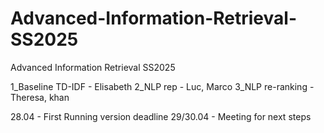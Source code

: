 # Advanced-Information-Retrieval-SS2025
Advanced Information Retrieval SS2025



1_Baseline TD-IDF - Elisabeth
2_NLP rep - Luc, Marco
3_NLP re-ranking - Theresa, khan 

28.04 - First Running version deadline
29/30.04 - Meeting for next steps
